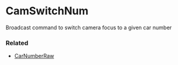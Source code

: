 # CamSwitchNum <Badge text="bitfield" /> <Badge text="Live Only" type="warn"/>

Broadcast command to switch camera focus to a given car number

### Related

* [CarNumberRaw](/yaml/driverinfo.md#carnumberraw)
